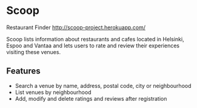 # Scoop
Restaurant Finder
http://scoop-project.herokuapp.com/

Scoop lists information about restaurants and cafes located in Helsinki, Espoo and Vantaa and lets users to rate and review their experiences visiting these venues.
## Features
- Search a venue by name, address, postal code, city or neighbourhood
- List venues by neighbourhood
- Add, modify and delete ratings and reviews after registration